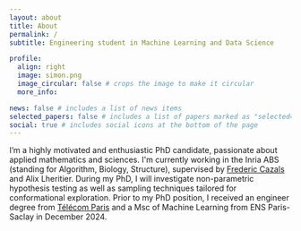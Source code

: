 ```yaml
---
layout: about
title: About
permalink: /
subtitle: Engineering student in Machine Learning and Data Science

profile:
  align: right
  image: simon.png
  image_circular: false # crops the image to make it circular
  more_info:

news: false # includes a list of news items
selected_papers: false # includes a list of papers marked as "selected={true}"
social: true # includes social icons at the bottom of the page
---
```


I’m a highly motivated and enthusiastic PhD candidate, passionate about applied mathematics and sciences. I'm currently working in the Inria ABS (standing for Algorithm, Biology, Structure), supervised by <a href="https://team.inria.fr/abs/fr/team-members/homepage-frederic-cazals/">Frederic Cazals</a> and Alix Lheritier. During my PhD, I will investigate non-parametric hypothesis testing as well as sampling techniques tailored for conformational exploration. Prior to my PhD position, I received an engineer degree from <a href="https://www.telecom-paris.fr/">Télécom Paris</a> and a Msc of Machine Learning from ENS Paris-Saclay in December 2024.
